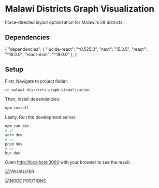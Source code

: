 # Malawi Districts Graph Visualization

Force-directed layout optimization for Malawi's 28 districts.

## Dependencies
{
 "dependencies": {
    "lucide-react": "^0.525.0",
    "next": "15.3.5",
    "react": "^19.0.0",
    "react-dom": "^19.0.0"
  }, 
}

## Setup

First, Navigate to project folder:
```bash
cd malawi-districts-graph-visualization
```

Then, Install dependencies:
```bash
npm install
```

Lastly, Run the development server:
```bash
npm run dev
# or
yarn dev
# or
pnpm dev
# or
bun dev
```

Open [http://localhost:3000](http://localhost:3000) with your browser to see the result.


![VISUALIZER](Visualizer.png)

![NODE POSITIONS](Nodes.png)
